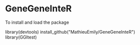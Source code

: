 # GeneGeneInteR

To install and load the package

 library(devtools) 
 install_github("MathieuEmily/GeneGeneInteR")
 library(GGItest)
